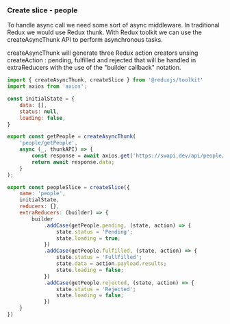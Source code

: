 ### Create slice - people

To handle async call we need some sort of async middleware. In traditional Redux we would use Redux thunk. With Redux toolkit we can use the createAsyncThunk API to perform asynchronous tasks.

createAsyncThunk will generate three Redux action creators unsing createAction : pending, fulfilled and rejected that will be handled in extraReducers with the use of the "builder callback" notation.

```JavaScript
import { createAsyncThunk, createSlice } from '@reduxjs/toolkit'
import axios from 'axios';

const initialState = {
	data: [],
	status: null,
	loading: false,
}

export const getPeople = createAsyncThunk(
	'people/getPeople',
	async (_, thunkAPI) => {
		const response = await axios.get('https://swapi.dev/api/people/');
		return await response.data;
	}
);

export const peopleSlice = createSlice({
	name: 'people',
	initialState,
	reducers: {},
	extraReducers: (builder) => {
		builder
			.addCase(getPeople.pending, (state, action) => {
				state.status = 'Pending';
				state.loading = true;
			})
			.addCase(getPeople.fulfilled, (state, action) => {
				state.status = 'Fullfilled';
				state.data = action.payload.results;
				state.loading = false;
			})
			.addCase(getPeople.rejected, (state, action) => {
				state.status = 'Rejected';
				state.loading = false;
			})
	}
})
```